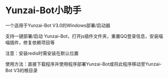 # Yunzai-Bot小助手

一个适用于Yunzai-Bot V3.0的Windows部署/启动器

支持一键部署/启动 Yunzai-Bot，打开js插件文件夹，重置QQ登录信息，安装喵喵插件，修复依赖项目等

注意：安装redis时需安装在默认位置

使用方法：直接下载程序并使用程序部署Yunzai-Bot或将此程序移动至Yunzai-Bot V3的根目录
